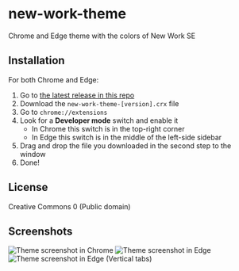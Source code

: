 # new-work-theme
Chrome and Edge theme with the colors of New Work SE

## Installation

For both Chrome and Edge:

1. Go to [the latest release in this repo](https://github.com/cprecioso/new-work-theme/releases/latest)
2. Download the `new-work-theme-[version].crx` file
3. Go to `chrome://extensions`
4. Look for a **Developer mode** switch and enable it
   - In Chrome this switch is in the top-right corner
   - In Edge this switch is in the middle of the left-side sidebar
6. Drag and drop the file you downloaded in the second step to the window
7. Done!

## License

Creative Commons 0 (Public domain)

## Screenshots

![Theme screenshot in Chrome](https://user-images.githubusercontent.com/511681/169066045-a7d3d565-572b-45c3-b064-0854b31cd6a0.png)
![Theme screenshot in Edge](https://user-images.githubusercontent.com/511681/169066451-55d4f5f0-8ac8-494e-9817-c02075ec995f.png)
![Theme screenshot in Edge (Vertical tabs)](https://user-images.githubusercontent.com/511681/169066627-83eb3877-e1b4-49ae-84ed-7d98cf9e7990.png)
